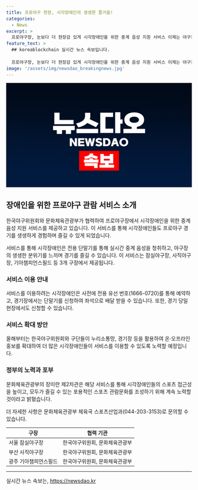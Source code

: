 ```yaml
---
title: 프로야구 현장, 시각장애인의 생생한 즐거움!
categories:
  - News
excerpt: >
  프로야구장, 눈보다 더 현장감 있게 시각장애인을 위한 중계 음성 지원 서비스 이제는 야구장에서도! 문체부와 한국야구위원회가 시각장애인을 위한 중계 음성 지원 서비스를 잠실, 사직, 광주 야구장에서 제공한다. 시각장애인은 전용 단말기를 통해 실시간 중계 음성을 청취하여 경기의 생생한 분위기를 느끼며 야구를 즐길 수 있다. 이 서비스는 올해 더 많은 이용자들을 대상으로 홍보 및 확대될 예정이다. 자세한 내용은 문화체육관광부 체육국 스포츠산업과로 문의 바랍니다. (044-203-3153)
feature_text: >
  ## koreablockchain 실시간 뉴스 속보입니다.

  프로야구장, 눈보다 더 현장감 있게 시각장애인을 위한 중계 음성 지원 서비스 이제는 야구장에서도! 문체부와 한국야구위원회가 시각장애인을 위한 중계 음성 지원 서비스를 잠실, 사직, 광주 야구장에서 제공한다. 시각장애인은 전용 단말기를 통해 실시간 중계 음성을 청취하여 경기의 생생한 분위기를 느끼며 야구를 즐길 수 있다. 이 서비스는 올해 더 많은 이용자들을 대상으로 홍보 및 확대될 예정이다. 자세한 내용은 문화체육관광부 체육국 스포츠산업과로 문의 바랍니다. (044-203-3153)
image: '/assets/img/newsdao_breakingnews.jpg'
---
```


<p><img src="/assets/img/newsdao_breakingnews.jpg" alt="koreablockchain 속보" /></p>

<h2 data-ke-size="size26">장애인을 위한 프로야구 관람 서비스 소개</h2>

<p data-ke-size="size16">한국야구위원회와 문화체육관광부가 협력하여 프로야구장에서 시각장애인을 위한 중계 음성 지원 서비스를 제공하고 있습니다. 이 서비스를 통해 시각장애인들도 프로야구 경기를 생생하게 경험하며 즐길 수 있게 되었습니다.</p>

<p data-ke-size="size16">서비스를 통해 시각장애인은 전용 단말기를 통해 실시간 중계 음성을 청취하고, 야구장의 생생한 분위기를 느끼며 경기를 즐길 수 있습니다. 이 서비스는 잠실야구장, 사직야구장, 기아챔피언스필드 등 3개 구장에서 제공됩니다.</p>

<h3 data-ke-size="size24">서비스 이용 안내</h3>

<p data-ke-size="size16">서비스를 이용하려는 시각장애인은 사전에 전용 유선 번호(1666-0720)를 통해 예약하고, 경기장에서는 단말기를 신청하여 좌석으로 배달 받을 수 있습니다. 또한, 경기 당일 현장에서도 신청할 수 있습니다.</p>

<h3 data-ke-size="size24">서비스 확대 방안</h3>

<p data-ke-size="size16">올해부터는 한국야구위원회와 구단들이 누리소통망, 경기장 등을 활용하여 온·오프라인 홍보를 확대하여 더 많은 시각장애인들이 서비스를 이용할 수 있도록 노력할 예정입니다.</p>

<h3 data-ke-size="size24">정부의 노력과 포부</h3>

<p data-ke-size="size16">문화체육관광부의 장미란 제2차관은 해당 서비스를 통해 시각장애인들의 스포츠 접근성을 높이고, 모두가 즐길 수 있는 포용적인 스포츠 관람문화를 조성하기 위해 계속 노력할 것이라고 밝혔습니다.</p>

<p data-ke-size="size16">더 자세한 사항은 문화체육관광부 체육국 스포츠산업과(044-203-3153)로 문의할 수 있습니다.</p>

<table>
    <thead>
        <tr>
            <th>구장</th>
            <th>협력 기관</th>
        </tr>
    </thead>
    <tbody>
        <tr>
            <td>서울 잠실야구장</td>
            <td>한국야구위원회, 문화체육관광부</td>
        </tr>
        <tr>
            <td>부산 사직야구장</td>
            <td>한국야구위원회, 문화체육관광부</td>
        </tr>
        <tr>
            <td>광주 기아챔피언스필드</td>
            <td>한국야구위원회, 문화체육관광부</td>
        </tr>
    </tbody>
</table>

<p><hr></p>
실시간 뉴스 속보는, <a href="https://newsdao.kr" rel="dofollow">https://newsdao.kr</a>


